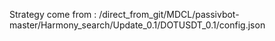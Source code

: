 Strategy come from : /direct_from_git/MDCL/passivbot-master/Harmony_search/Update_0.1/DOTUSDT_0.1/config.json